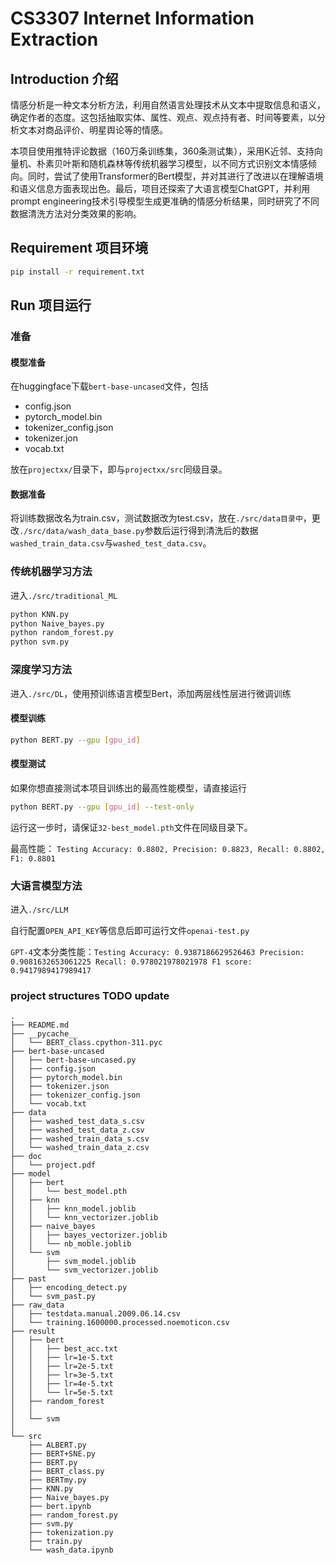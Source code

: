 # CS3307 Internet Information Extraction

## Introduction 介绍
情感分析是一种文本分析方法，利用自然语言处理技术从文本中提取信息和语义，确定作者的态度。这包括抽取实体、属性、观点、观点持有者、时间等要素，以分析文本对商品评价、明星舆论等的情感。

本项目使用推特评论数据（160万条训练集，360条测试集），采用K近邻、支持向量机、朴素贝叶斯和随机森林等传统机器学习模型，以不同方式识别文本情感倾向。同时，尝试了使用Transformer的Bert模型，并对其进行了改进以在理解语境和语义信息方面表现出色。最后，项目还探索了大语言模型ChatGPT，并利用prompt engineering技术引导模型生成更准确的情感分析结果，同时研究了不同数据清洗方法对分类效果的影响。


## Requirement 项目环境

```bash
pip install -r requirement.txt
```

## Run 项目运行

### 准备

#### 模型准备
在huggingface下载`bert-base-uncased`文件，包括
- config.json
- pytorch_model.bin
- tokenizer_config.json
- tokenizer.jon
- vocab.txt

放在`projectxx/`目录下，即与`projectxx/src`同级目录。

#### 数据准备
将训练数据改名为train.csv，测试数据改为test.csv，放在`./src/data目录中`，更改`./src/data/wash_data_base.py`参数后运行得到清洗后的数据`washed_train_data.csv`与`washed_test_data.csv`。

### 传统机器学习方法

进入`./src/traditional_ML`

```bash
python KNN.py 
python Naive_bayes.py
python random_forest.py
python svm.py
```

### 深度学习方法
进入`./src/DL`，使用预训练语言模型Bert，添加两层线性层进行微调训练

#### 模型训练

```bash
python BERT.py --gpu [gpu_id]
```

#### 模型测试

如果你想直接测试本项目训练出的最高性能模型，请直接运行
```bash
python BERT.py --gpu [gpu_id] --test-only
```
运行这一步时，请保证`32-best_model.pth`文件在同级目录下。

最高性能： `Testing Accuracy: 0.8802, Precision: 0.8823, Recall: 0.8802, F1: 0.8801`

### 大语言模型方法
进入`./src/LLM`

自行配置`OPEN_API_KEY`等信息后即可运行文件`openai-test.py`

`GPT-4`文本分类性能：`Testing Accuracy: 0.9387186629526463 Precision: 0.9081632653061225 Recall: 0.978021978021978 F1 score: 0.9417989417989417`

### project structures TODO update
```
.
├── README.md
├── __pycache__
│   └── BERT_class.cpython-311.pyc
├── bert-base-uncased
│   ├── bert-base-uncased.py
│   ├── config.json
│   ├── pytorch_model.bin
│   ├── tokenizer.json
│   ├── tokenizer_config.json
│   └── vocab.txt
├── data
│   ├── washed_test_data_s.csv
│   ├── washed_test_data_z.csv
│   ├── washed_train_data_s.csv
│   └── washed_train_data_z.csv
├── doc
│   └── project.pdf
├── model
│   ├── bert
│   │   └── best_model.pth
│   ├── knn
│   │   ├── knn_model.joblib
│   │   └── knn_vectorizer.joblib
│   ├── naive_bayes
│   │   ├── bayes_vectorizer.joblib
│   │   └── nb_moble.joblib
│   └── svm
│       ├── svm_model.joblib
│       └── svm_vectorizer.joblib
├── past
│   ├── encoding_detect.py
│   └── svm_past.py
├── raw_data
│   ├── testdata.manual.2009.06.14.csv
│   └── training.1600000.processed.noemoticon.csv
├── result
│   ├── bert
│   │   ├── best_acc.txt
│   │   ├── lr=1e-5.txt
│   │   ├── lr=2e-5.txt
│   │   ├── lr=3e-5.txt
│   │   ├── lr=4e-5.txt
│   │   └── lr=5e-5.txt
│   ├── random_forest
│   │
│   └── svm
│
└── src
    ├── ALBERT.py
    ├── BERT+SNE.py
    ├── BERT.py
    ├── BERT_class.py
    ├── BERTmy.py
    ├── KNN.py
    ├── Naive_bayes.py
    ├── bert.ipynb
    ├── random_forest.py
    ├── svm.py
    ├── tokenization.py
    ├── train.py
    └── wash_data.ipynb
```